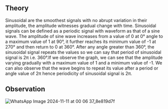 ## Theory 
Sinusoidal are the smoothest signals with no abrupt variation in their amplitude, the amplitude witnesses gradual change with time. Sinusoidal signals can be defined as a periodic signal with waveform as that of a sine wave. The amplitude of sine wave increases from a value of 0 at 0° angle to a maximum value of 1 at 90°, it further reaches its minimum value of -1 at 270° and then return to 0 at 360°. After any angle greater than 360°, the sinusoidal signal repeats the values so we can say that period of sinusoidal signal is 2π i.e. 360°.If we observe the graph, we can see that the amplitude varying gradually with a maximum value of 1 and a minimum value of -1. We can also observe that the wave begins to repeat its value after a period or angle value of 2π hence periodicity of sinusoidal signal is 2π.

## Observation
![WhatsApp Image 2024-11-11 at 00 06 37_8e819d7f](https://github.com/user-attachments/assets/7f55eede-7d60-45e8-9d6c-df3d7f79b09c)
